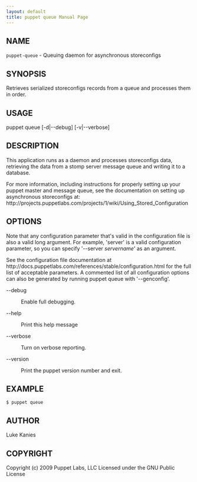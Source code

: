 ```yaml
---
layout: default
title: puppet queue Manual Page
---
```


<div class='mp'>
<h2 id="NAME">NAME</h2>
<p class="man-name">
  <code>puppet-queue</code> - <span class="man-whatis">Queuing daemon for asynchronous storeconfigs</span>
</p>

<h2 id="SYNOPSIS">SYNOPSIS</h2>

<p>Retrieves serialized storeconfigs records from a queue and processes
them in order.</p>

<h2 id="USAGE">USAGE</h2>

<p>puppet queue [-d|--debug] [-v|--verbose]</p>

<h2 id="DESCRIPTION">DESCRIPTION</h2>

<p>This application runs as a daemon and processes storeconfigs data,
retrieving the data from a stomp server message queue and writing it to
a database.</p>

<p>For more information, including instructions for properly setting up
your puppet master and message queue, see the documentation on setting
up asynchronous storeconfigs at:
http://projects.puppetlabs.com/projects/1/wiki/Using_Stored_Configuration</p>

<h2 id="OPTIONS">OPTIONS</h2>

<p>Note that any configuration parameter that's valid in the configuration
file is also a valid long argument. For example, 'server' is a valid
configuration parameter, so you can specify '--server <var>servername</var>' as
an argument.</p>

<p>See the configuration file documentation at
http://docs.puppetlabs.com/references/stable/configuration.html for the
full list of acceptable parameters. A commented list of all
configuration options can also be generated by running puppet queue with
'--genconfig'.</p>

<dl>
<dt class="flush">--debug</dt><dd><p>Enable full debugging.</p></dd>
<dt class="flush">--help</dt><dd><p>Print this help message</p></dd>
<dt>--verbose</dt><dd><p>Turn on verbose reporting.</p></dd>
<dt>--version</dt><dd><p>Print the puppet version number and exit.</p></dd>
</dl>


<h2 id="EXAMPLE">EXAMPLE</h2>

<pre><code>$ puppet queue
</code></pre>

<h2 id="AUTHOR">AUTHOR</h2>

<p>Luke Kanies</p>

<h2 id="COPYRIGHT">COPYRIGHT</h2>

<p>Copyright (c) 2009 Puppet Labs, LLC Licensed under the GNU Public
License</p>

</div>
